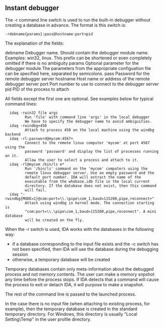 
## Instant debugger

The -r command line switch is used to run the built-in debugger without creating a database in advance. The format is this switch is:

```-rdebname{params}:pass@hostname:port+pid```

The explanation of the fields:

  debname       Debugger name. Should contain the debugger
                module name. Examples: win32, linux. This prefix
				can be shortened  or even completely
				omitted if there is no ambiguity
  params        Optional parameter for the debugger module
                The parameters from the appropriate configuation file
				can be specified here, separated by semicolons.
  pass          Password for the remote debugger server
  hostname      Host name or address of the remote debugger server
  port          Port number to use to connect to the debugger server
  pid           PID of the process to attach

All fields except the first one are optional. See examples below for typical command lines:

```
  idaq -rwin32 file args
         Run 'file' with command line 'args' in the local debugger
		 We have to specify the debugger name to avoid ambiguities.
  idaq -rwindbg+450
         Attach to process 450 on the local machine using the windbg backend
  idaq -rl:password@mycom:4567+
         Connect to the remote linux computer 'mycom' at port 4567 using the
		 password 'password' and display the list of processes running on it.
		 Allow the user to select a process and attach to it.
  idaq -rl@mycom /bin/ls e*
         Run '/bin/ls' command on the 'mycom' computers using the
		 remote linux debugger server. Use an empty password and the 
		 default port number. IDA will extract the name of the
		 executable from the whobase.idb file in the local current
		 directory. If the database does not exist, then this command
		 will fail.
  idaq "-rwindbg{MODE=1}@com:port=\\.\pipe\com_1,baud=115200,pipe,reconnect+"
         Attach using windbg in kernel mode. The connection starting is 
		 "com:port=\\.\pipe\com_1,baud=115200,pipe,reconnect". A mini database
		 will be created on the fly.
```

When the -r switch is used, IDA works with the databases in the following way:

  - if a database corresponding to the input file exists and the -c switch has not been specified, then IDA will use the database during the debugging session
  - otherwise, a temporary database will be created

Temporary databases contain only meta-information about the debugged process and not memory contents. The user can make a memory snpshot any time before the process stops. If IDA detects that a command will cause the process to exit or detach IDA, it will purpose to make a snapshot.

  The rest of the command line is passed to the launched process.

  In the case there is no input file (when attaching to existing process, for example), then the temporary database is created in the standard temporary directory. For Windows, this directory is usually "Local Setting\Temp" in the user profile directory.

